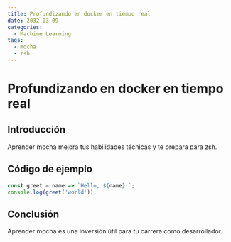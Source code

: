 ```yaml
---
title: Profundizando en docker en tiempo real
date: 2032-03-09
categories:
  - Machine Learning
tags:
  - mocha
  - zsh
---
```


# Profundizando en docker en tiempo real

## Introducción

Aprender mocha mejora tus habilidades técnicas y te prepara para zsh.

## Código de ejemplo

```javascript
const greet = name => `Hello, ${name}!`;
console.log(greet('world'));
```

## Conclusión

Aprender mocha es una inversión útil para tu carrera como desarrollador.